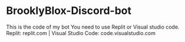 # BrooklyBlox-Discord-bot
This is the code of my bot
You need to use Replit or Visual studio code. Replit: replit.com | Visual Studio Code: code.visualstudio.com
